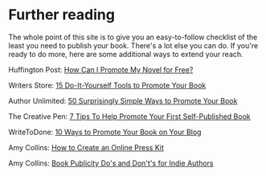 # Further reading

The whole point of this site is to give you an easy-to-follow checklist of the least you need to publish your book.
There's a lot else you can do. If you're ready to do more, here are some additional ways to extend your reach.

Huffington Post: [How Can I Promote My Novel for Free?](http://www.huffingtonpost.com/david-kudler/how-can-i-promote-my-book-for-free_b_6843190.html)

Writers Store: [15 Do-It-Yourself Tools to Promote Your Book](https://www.writersstore.com/15-do-it-yourself-tools-to-promote-your-book/)

Author Unlimited: [50 Surprisingly Simple Ways to Promote Your Book](http://authorunlimited.com/50-ways-to-promote-your-book/)

The Creative Pen: [7 Tips To Help Promote Your First Self-Published Book](http://www.thecreativepenn.com/2014/04/22/promote-first-book/)

WriteToDone: [10 Ways to Promote Your Book on Your Blog](http://writetodone.com/10-ways-promote-your-book/)

Amy Collins: [How to Create an Online Press Kit](http://www.newshelves.com/2017/01/13/how-to-create-an-online-press-kit/)

Amy Collins: [Book Publicity Do's and Don't's for Indie Authors](https://www.bookworks.com/2016/10/book-publicity-dos-donts-for-indie-authors/#sthash.vZF0RPkA.dpuf)
